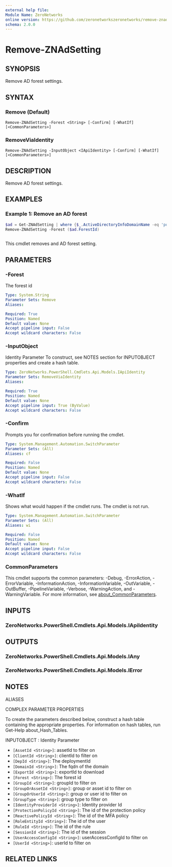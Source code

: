 ```yaml
---
external help file:
Module Name: ZeroNetworks
online version: https://github.com/zeronetworkszeronetworks/remove-znadsetting
schema: 2.0.0
---
```


# Remove-ZNAdSetting

## SYNOPSIS
Remove AD forest settings.

## SYNTAX

### Remove (Default)
```
Remove-ZNAdSetting -Forest <String> [-Confirm] [-WhatIf] [<CommonParameters>]
```

### RemoveViaIdentity
```
Remove-ZNAdSetting -InputObject <IApiIdentity> [-Confirm] [-WhatIf] [<CommonParameters>]
```

## DESCRIPTION
Remove AD forest settings.

## EXAMPLES

### Example 1: Remove an AD forest
```powershell
$ad = Get-ZNAdSetting | where {$_.ActiveDirectoryInfoDomainName -eq 'posh.local'}
Remove-ZNAdSetting -Forest ($ad.ForestId)
```

```output

```

This cmdlet removes and AD forest setting.

## PARAMETERS

### -Forest
The forest id

```yaml
Type: System.String
Parameter Sets: Remove
Aliases:

Required: True
Position: Named
Default value: None
Accept pipeline input: False
Accept wildcard characters: False
```

### -InputObject
Identity Parameter
To construct, see NOTES section for INPUTOBJECT properties and create a hash table.

```yaml
Type: ZeroNetworks.PowerShell.Cmdlets.Api.Models.IApiIdentity
Parameter Sets: RemoveViaIdentity
Aliases:

Required: True
Position: Named
Default value: None
Accept pipeline input: True (ByValue)
Accept wildcard characters: False
```

### -Confirm
Prompts you for confirmation before running the cmdlet.

```yaml
Type: System.Management.Automation.SwitchParameter
Parameter Sets: (All)
Aliases: cf

Required: False
Position: Named
Default value: None
Accept pipeline input: False
Accept wildcard characters: False
```

### -WhatIf
Shows what would happen if the cmdlet runs.
The cmdlet is not run.

```yaml
Type: System.Management.Automation.SwitchParameter
Parameter Sets: (All)
Aliases: wi

Required: False
Position: Named
Default value: None
Accept pipeline input: False
Accept wildcard characters: False
```

### CommonParameters
This cmdlet supports the common parameters: -Debug, -ErrorAction, -ErrorVariable, -InformationAction, -InformationVariable, -OutVariable, -OutBuffer, -PipelineVariable, -Verbose, -WarningAction, and -WarningVariable. For more information, see [about_CommonParameters](http://go.microsoft.com/fwlink/?LinkID=113216).

## INPUTS

### ZeroNetworks.PowerShell.Cmdlets.Api.Models.IApiIdentity

## OUTPUTS

### ZeroNetworks.PowerShell.Cmdlets.Api.Models.IAny

### ZeroNetworks.PowerShell.Cmdlets.Api.Models.IError

## NOTES

ALIASES

COMPLEX PARAMETER PROPERTIES

To create the parameters described below, construct a hash table containing the appropriate properties. For information on hash tables, run Get-Help about_Hash_Tables.


INPUTOBJECT <IApiIdentity>: Identity Parameter
  - `[AssetId <String>]`: assetId to filter on
  - `[ClientId <String>]`: clientId to filter on
  - `[DepId <String>]`: The deploymentId
  - `[DomainId <String>]`: The fqdn of the domain
  - `[ExportId <String>]`: exportId to download
  - `[Forest <String>]`: The forest id
  - `[GroupId <String>]`: groupId to filter on
  - `[GroupOrAssetId <String>]`: group or asset id to filter on
  - `[GroupOrUserId <String>]`: group or user id to filter on
  - `[GroupType <String>]`: group type to filter on
  - `[IdentityProviderId <String>]`: Identity provider Id
  - `[ProtectionPolicyId <String>]`: The id of the protection policy
  - `[ReactivePolicyId <String>]`: The id of the MFA policy
  - `[RoleEntityId <String>]`: The id of the user
  - `[RuleId <String>]`: The id of the rule
  - `[SessionId <String>]`: The id of the session
  - `[UserAccessConfigId <String>]`: userAccessConfigId to filter on
  - `[UserId <String>]`: userId to filter on

## RELATED LINKS

